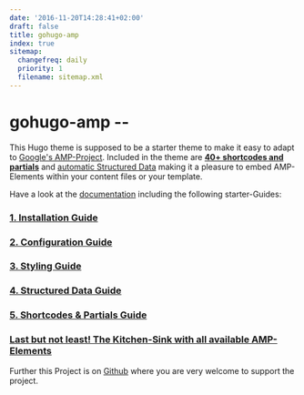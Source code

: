 ```yaml
---
date: '2016-11-20T14:28:41+02:00'
draft: false
title: gohugo-amp
index: true
sitemap:
  changefreq: daily
  priority: 1
  filename: sitemap.xml
---
```

# gohugo-amp --

This Hugo theme is supposed to be a starter theme to make it easy to adapt to [Google's AMP-Project](https://www.ampproject.org/). Included in the theme are [**40+ shortcodes and partials**](https://gohugo-amp.gohugohq.com/shortcodes/) and [automatic Structured Data](https://gohugo-amp.gohugohq.com/schema/) making it a pleasure to embed AMP-Elements within your content files or your template.

Have a look at the [documentation](https://gohugo-amp.gohugohq.com) including the following starter-Guides:

### [1. Installation Guide](https://gohugo-amp.gohugohq.com/install/)

### [2. Configuration Guide](https://gohugo-amp.gohugohq.com/config/)

### [3. Styling Guide](https://gohugo-amp.gohugohq.com/styling/)

### [4. Structured Data Guide](https://gohugo-amp.gohugohq.com/schema/)

### [5. Shortcodes & Partials Guide](https://gohugo-amp.gohugohq.com/shortcodes/)

### [**Last but not least! The Kitchen-Sink with all available AMP-Elements**](https://gohugo-amp.gohugohq.com/kitchen-sink/)

Further this Project is on [Github](https://github.com/wildhaber/gohugo-amp/) where you are very welcome to support the project.
